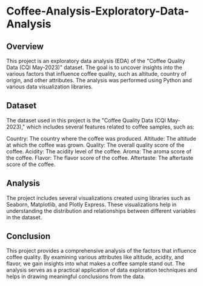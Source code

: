 # Coffee-Analysis-Exploratory-Data-Analysis

## Overview
This project is an exploratory data analysis (EDA) of the "Coffee Quality Data (CQI May-2023)" dataset. The goal is to uncover insights into the various factors that influence coffee quality, such as altitude, country of origin, and other attributes. The analysis was performed using Python and various data visualization libraries.

## Dataset
The dataset used in this project is the "Coffee Quality Data (CQI May-2023)," which includes several features related to coffee samples, such as:

Country: The country where the coffee was produced.
Altitude: The altitude at which the coffee was grown.
Quality: The overall quality score of the coffee.
Acidity: The acidity level of the coffee.
Aroma: The aroma score of the coffee.
Flavor: The flavor score of the coffee.
Aftertaste: The aftertaste score of the coffee.

## Analysis
The project includes several visualizations created using libraries such as Seaborn, Matplotlib, and Plotly Express. These visualizations help in understanding the distribution and relationships between different variables in the dataset.

## Conclusion
This project provides a comprehensive analysis of the factors that influence coffee quality. By examining various attributes like altitude, acidity, and flavor, we gain insights into what makes a coffee sample stand out. The analysis serves as a practical application of data exploration techniques and helps in drawing meaningful conclusions from the data.
